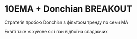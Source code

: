 # 10EMA + Donchian BREAKOUT

Стратегія пробою Donchian з фільтром тренду по семи MA

Еквіті таке ж хуйове як і при відбої на спадаючих
